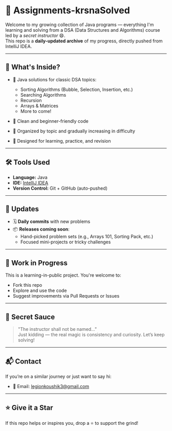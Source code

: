 # 📘 Assignments-krsnaSolved

Welcome to my growing collection of Java programs — everything I'm learning and solving from a DSA (Data Structures and Algorithms) course led by a *secret instructor* 😄.  
This repo is a **daily-updated archive** of my progress, directly pushed from IntelliJ IDEA.

---

## 🚀 What's Inside?

- 📌 Java solutions for classic DSA topics:
  - Sorting Algorithms (Bubble, Selection, Insertion, etc.)
  - Searching Algorithms
  - Recursion
  - Arrays & Matrices
  - More to come!

- 🧠 Clean and beginner-friendly code
- 📂 Organized by topic and gradually increasing in difficulty
- 🎯 Designed for learning, practice, and revision

---

## 🛠 Tools Used

- **Language:** Java  
- **IDE:** [IntelliJ IDEA](https://www.jetbrains.com/idea/)  
- **Version Control:** Git + GitHub (auto-pushed)

---

## 🔄 Updates

- 🗓️ **Daily commits** with new problems
- 📦 **Releases coming soon**:
  - Hand-picked problem sets (e.g., Arrays 101, Sorting Pack, etc.)
  - Focused mini-projects or tricky challenges

---

## 🚧 Work in Progress

This is a learning-in-public project. You're welcome to:
- Fork this repo
- Explore and use the code
- Suggest improvements via Pull Requests or Issues

---

## 🤫 Secret Sauce

> "The instructor shall not be named..."  
Just kidding — the real magic is consistency and curiosity. Let’s keep solving!

---

## 📬 Contact

If you’re on a similar journey or just want to say hi:
- 📧 Email: [legionkoushik3@gmail.com](mailto:legionkoushik3@gmail.com)

---

## ⭐️ Give it a Star

If this repo helps or inspires you, drop a ⭐ to support the grind!

